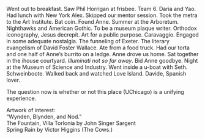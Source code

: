 Went out to breakfast. Saw Phil Horrigan at frisbee. Team 6\. Daria and Yao. Had lunch with New York Alex. Skipped our mentor session. Took the metra to the Art Institute. Bat coin. Found Anne. Summer at the Arboretum. Nighthawks and American Gothic. To be a museum plaque writer. Orthodox iconography, Jesus decrepit. Art for a public purpose. Caravaggio. Engaged in some adequate nostalgia. The funneling of Exeter. The literary evangelism of David Foster Wallace. Ate from a food truck. Had our torta and one half of Anne’s burrito on a ledge. Anne drove us home. Sat together in the ihouse courtyard. *Illuminati not so far away*. Bid Anne goodbye. Night at the Museum of Science and Industry. Went inside a u-boat with Seth. Schweinboote. Walked back and watched Love Island. Davide, Spanish lover. 

The question now is whether or not this place (UChicago) is a unifying experience. 

Artwork of interest:  
“Wynden, Blynden, and Nod.”  
The Fountain, Villa Torlonia by John Singer Sargent  
Spring Rain by Victor Higgins (The Cows.)